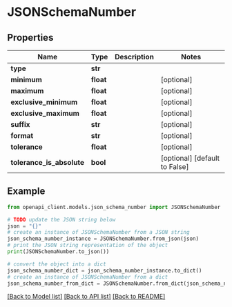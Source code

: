 # JSONSchemaNumber


## Properties

Name | Type | Description | Notes
------------ | ------------- | ------------- | -------------
**type** | **str** |  | 
**minimum** | **float** |  | [optional] 
**maximum** | **float** |  | [optional] 
**exclusive_minimum** | **float** |  | [optional] 
**exclusive_maximum** | **float** |  | [optional] 
**suffix** | **str** |  | [optional] 
**format** | **str** |  | [optional] 
**tolerance** | **float** |  | [optional] 
**tolerance_is_absolute** | **bool** |  | [optional] [default to False]

## Example

```python
from openapi_client.models.json_schema_number import JSONSchemaNumber

# TODO update the JSON string below
json = "{}"
# create an instance of JSONSchemaNumber from a JSON string
json_schema_number_instance = JSONSchemaNumber.from_json(json)
# print the JSON string representation of the object
print(JSONSchemaNumber.to_json())

# convert the object into a dict
json_schema_number_dict = json_schema_number_instance.to_dict()
# create an instance of JSONSchemaNumber from a dict
json_schema_number_from_dict = JSONSchemaNumber.from_dict(json_schema_number_dict)
```
[[Back to Model list]](../README.md#documentation-for-models) [[Back to API list]](../README.md#documentation-for-api-endpoints) [[Back to README]](../README.md)


